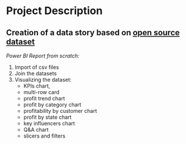 # **Project Description**
## Creation of a data story based on [open source dataset](https://www.kaggle.com/datasets/benroshan/ecommerce-data)

*Power BI Report from scratch:*
1. Import of csv files
2. Join the datasets
3. Visualizing the dataset:
    + KPIs chart,
    + multi-row card
    + profit trend chart
    + profit by category chart
    + profitability by customer chart
    + profit by state chart
    + key influencers chart
    + Q&A chart
    + slicers and filters
